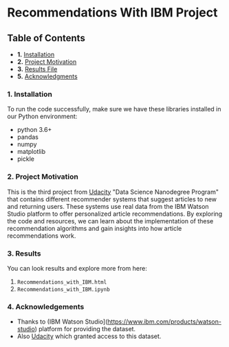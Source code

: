 # Recommendations With IBM Project

## Table of Contents

- **1.** [Installation](#installation)
- **2.** [Project Motivation](#motivation)
- **3.** [Results File](#results)
- **5.** [Acknowledgments](#acknow)

### 1. Installation <a name="installation"></a>
To run the code successfully, make sure we have these libraries installed in our Python environment:
- python 3.6+
- pandas
- numpy
- matplotlib
- pickle

### 2. Project Motivation <a name="motivation"></a>
This is the third project from [Udacity](https://www.udacity.com/) "Data Science Nanodegree Program" that contains different recommender systems that suggest articles to new and returning users. These systems use real data from the IBM Watson Studio platform to offer personalized article recommendations. By exploring the code and resources, we can learn about the implementation of these recommendation algorithms and gain insights into how article recommendations work.

### 3. Results <a name="results"></a>
You can look results and explore more from here:
1. `Recommendations_with_IBM.html`
2. `Recommendations_with_IBM.ipynb`

### 4. Acknowledgements <a name="acknow"></a>
- Thanks to (IBM Watson Studio](https://www.ibm.com/products/watson-studio) platform for providing the dataset.
- Also [Udacity](https://www.udacity.com/) which granted access to this dataset.
